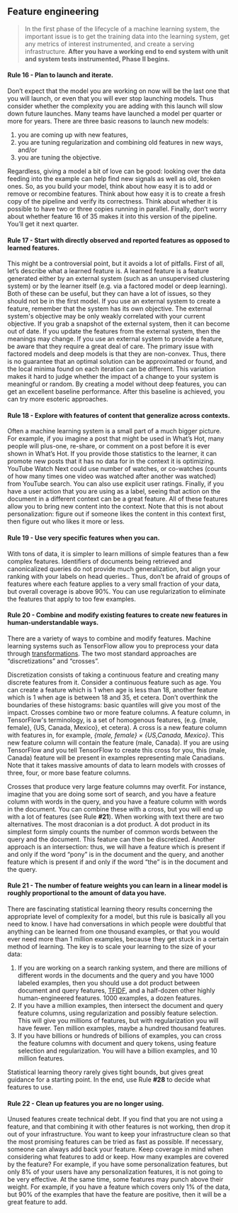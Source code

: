 ## Feature engineering

> In the first phase of the lifecycle of a machine learning system, the important issue is to get the training data into the learning system, get any metrics of interest instrumented, and create a serving infrastructure. **After you have a working end to end system with unit and system tests instrumented, Phase II begins.**

#### Rule 16 - Plan to launch and iterate.

Don’t expect that the model you are working on now will be the last one that you will launch, or even that you will ever stop launching models. Thus consider whether the complexity you are
adding with this launch will slow down future launches. Many teams have launched a model per quarter or more for years. There are three basic reasons to launch new models:

1. you are coming up with new features,
2. you are tuning regularization and combining old features in new ways, and/or
3. you are tuning the objective.

Regardless, giving a model a bit of love can be good: looking over the data feeding into the example can help find new signals as well as old, broken ones. So, as you build your model, think about how easy it is to add or remove or recombine features. Think about how easy it is to create a fresh copy of the pipeline and verify its correctness. Think about whether it is possible to have two or three copies running in parallel. Finally, don’t worry about whether feature 16 of 35 makes it into this version of the pipeline. You’ll get it next quarter.

#### Rule 17 - Start with directly observed and reported features as opposed to learned features.

This might be a controversial point, but it avoids a lot of pitfalls. First of all, let’s describe what a
learned feature is. A learned feature is a feature generated either by an external system (such as an unsupervised clustering system) or by the learner itself (e.g. via a factored model or deep learning). Both of these can be useful, but they can have a lot of issues, so they should not be in
the first model. If you use an external system to create a feature, remember that the system has its own
objective. The external system's objective may be only weakly correlated with your current objective. If you grab a snapshot of the external system, then it can become out of date. If you
update the features from the external system, then the meanings may change. If you use an external system to provide a feature, be aware that they require a great deal of care.
The primary issue with factored models and deep models is that they are non­-convex. Thus, there is no guarantee that an optimal solution can be approximated or found, and the local
minima found on each iteration can be different. This variation makes it hard to judge whether the impact of a change to your system is meaningful or random. By creating a model without
deep features, you can get an excellent baseline performance. After this baseline is achieved, you can try more esoteric approaches.

#### Rule 18 - Explore with features of content that generalize across contexts.

Often a machine learning system is a small part of a much bigger picture. For example, if you imagine a post that might be used in What’s Hot, many people will plus­-one, re-­share, or
comment on a post before it is ever shown in What’s Hot. If you provide those statistics to the learner, it can promote new posts that it has no data for in the context it is optimizing. YouTube Watch Next could use number of watches, or co­-watches (counts of how many times one video was watched after another was watched) from YouTube search. You can also use explicit user
ratings. Finally, if you have a user action that you are using as a label, seeing that action on the document in a different context can be a great feature. All of these features allow you to bring new content into the context. Note that this is not about personalization: figure out if someone likes the content in this context first, then figure out who likes it more or less.

#### Rule 19 - Use very specific features when you can.

With tons of data, it is simpler to learn millions of simple features than a few complex features. Identifiers of documents being retrieved and canonicalized queries do not provide much
generalization, but align your ranking with your labels on head queries.. Thus, don’t be afraid of groups of features where each feature applies to a very small fraction of your data, but overall coverage is above 90%. You can use regularization to eliminate the features that apply to too
few examples.

#### Rule 20 - Combine and modify existing features to create new features in human-understandable ways.

There are a variety of ways to combine and modify features. Machine learning systems such as TensorFlow allow you to pre­process your data through [transformations](https://www.tensorflow.org/tutorials/linear/overview#feature-columns-and-transformations). The two most standard approaches are “discretizations” and “crosses”.

Discretization consists of taking a continuous feature and creating many discrete features from it. Consider a continuous feature such as age. You can create a feature which is 1 when age is less than 18, another feature which is 1 when age is between 18 and 35, et cetera. Don’t overthink the boundaries of these histograms: basic quantiles will give you most of the impact. Crosses combine two or more feature columns. A feature column, in TensorFlow's terminology, is a set of homogenous features, (e.g. {male, female}, {US, Canada, Mexico}, et cetera). A cross is a new feature column with features in, for example, *{male, female} × {US,Canada, Mexico}*. This new feature column will contain the feature (male, Canada). If you are using TensorFlow and you tell TensorFlow to create this cross for you, this (male, Canada) feature will be present
in examples representing male Canadians. Note that it takes massive amounts of data to learn models with crosses of three, four, or more base feature columns.

Crosses that produce very large feature columns may overfit. For instance, imagine that you are doing some sort of search, and you have a feature column with words in the query, and you
have a feature column with words in the document. You can combine these with a cross, but you will end up with a lot of features (see Rule **#21**). When working with text there are two
alternatives. The most draconian is a dot product. A dot product in its simplest form simply counts the number of common words between the query and the document. This feature can
then be discretized. Another approach is an intersection: thus, we will have a feature which is present if and only if the word “pony” is in the document and the query, and another feature
which is present if and only if the word “the” is in the document and the query.

#### Rule 21 - The number of feature weights you can learn in a linear model is roughly proportional to the amount of data you have.

There are fascinating statistical learning theory results concerning the appropriate level of complexity for a model, but this rule is basically all you need to know. I have had conversations in which people were doubtful that anything can be learned from one thousand examples, or that you would ever need more than 1 million examples, because they get stuck in a certain method of learning. The key is to scale your learning to the size of your data:

1. If you are working on a search ranking system, and there are millions of different words in the documents and the query and you have 1000 labeled examples, then you should use a dot product between document and query features, [TF­IDF](https://en.wikipedia.org/wiki/Tf%E2%80%93idf), and a half-­dozen other highly human-­engineered features. 1000 examples, a dozen features.
2. If you have a million examples, then intersect the document and query feature columns, using regularization and possibly feature selection. This will give you millions of features,
but with regularization you will have fewer. Ten million examples, maybe a hundred thousand features.
3. If you have billions or hundreds of billions of examples, you can cross the feature columns with document and query tokens, using feature selection and regularization. You will have a billion examples, and 10 million features.

Statistical learning theory rarely gives tight bounds, but gives great guidance for a starting point.
In the end, use Rule **#28** to decide what features to use.

#### Rule 22 - Clean up features you are no longer using.

Unused features create technical debt. If you find that you are not using a feature, and that combining it with other features is not working, then drop it out of your infrastructure. You want to keep your infrastructure clean so that the most promising features can be tried as fast as
possible. If necessary, someone can always add back your feature. Keep coverage in mind when considering what features to add or keep. How many examples are covered by the feature? For example, if you have some personalization features, but only
8% of your users have any personalization features, it is not going to be very effective. At the same time, some features may punch above their weight. For example, if you have a
feature which covers only 1% of the data, but 90% of the examples that have the feature are positive, then it will be a great feature to add.

